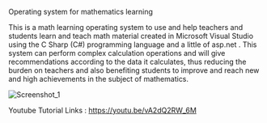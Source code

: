 Operating system for mathematics learning 

This is a math learning operating system to use and help teachers and students learn and teach math material created in Microsoft Visual Studio using the C Sharp (C#) programming language and a little of asp.net . This system can perform complex calculation operations and will give recommendations according to the data it calculates, thus reducing the burden on teachers and also benefiting students to improve and reach new and high achievements in the subject of mathematics.

![Screenshot_1](https://github.com/OriyaShamir/Oriya-Shamir-Math-Project/assets/172430766/be28b69b-f06b-4535-8a05-ee2456eecef1)

Youtube Tutorial
Links : https://youtu.be/vA2dQ2RW_6M
